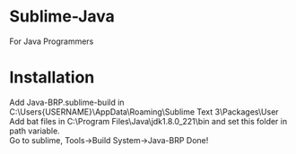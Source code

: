 # Sublime-Java
For Java Programmers
# Installation
Add Java-BRP.sublime-build in C:\Users\{USERNAME}\AppData\Roaming\Sublime Text 3\Packages\User<br>
Add bat files in C:\Program Files\Java\jdk1.8.0_221\bin and set this folder in path variable.<br>
Go to sublime, Tools->Build System->Java-BRP
Done!
